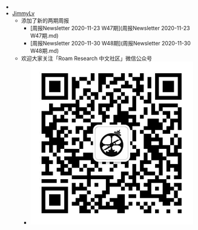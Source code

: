 - 
- [JimmyLv](JimmyLv.md)
    - 添加了新的两期周报
        - [周报Newsletter 2020-11-23 W47期](周报Newsletter 2020-11-23 W47期.md)
        - [周报Newsletter 2020-11-30 W48期](周报Newsletter 2020-11-30 W48期.md)
    - 欢迎大家关注「Roam Research 中文社区」微信公众号
        - ![](../images/tS2UdFU0Wo.png?)
